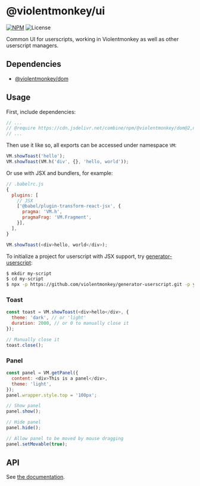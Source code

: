 # @violentmonkey/ui

[![NPM](https://img.shields.io/npm/v/@violentmonkey/ui.svg)](https://npm.im/@violentmonkey/ui)
![License](https://img.shields.io/npm/l/@violentmonkey/ui.svg)

Common UI for userscripts, working in Violentmonkey as well as other userscript managers.

## Dependencies

- [@violentmonkey/dom](https://github.com/violentmonkey/vm-dom)

## Usage

First, include dependencies:

```js
// ...
// @require https://cdn.jsdelivr.net/combine/npm/@violentmonkey/dom@2,npm/@violentmonkey/ui@0.7
// ...
```

Then use it like so, all exports can be accessed under namespace `VM`:

```js
VM.showToast('hello');
VM.showToast(VM.h('div', {}, 'hello, world'));
```

Or use with JSX and bundlers, for example:

```js
// .babelrc.js
{
  plugins: [
    // JSX
    ['@babel/plugin-transform-react-jsx', {
      pragma: 'VM.h',
      pragmaFrag: 'VM.Fragment',
    }],
  ],
}
```

```js
VM.showToast(<div>hello, world</div>);
```

To initialize a project for userscript with JSX support, try [generator-userscript](https://github.com/violentmonkey/generator-userscript):

```sh
$ mkdir my-script
$ cd my-script
$ npx -p https://github.com/violentmonkey/generator-userscript.git -p yo yo @violentmonkey/userscript
```

### Toast

```js
const toast = VM.showToast(<div>hello</div>, {
  theme: 'dark', // or 'light'
  duration: 2000, // or 0 to manually close it
});

// Manually close it
toast.close();
```

### Panel

```js
const panel = VM.getPanel({
  content: <div>This is a panel</div>,
  theme: 'light',
});
panel.wrapper.style.top = '100px';

// Show panel
panel.show();

// Hide panel
panel.hide();

// Allow panel to be moved by mouse dragging
panel.setMovable(true);
```

## API

See [the documentation](https://violentmonkey.github.io/vm-ui/modules.html).
